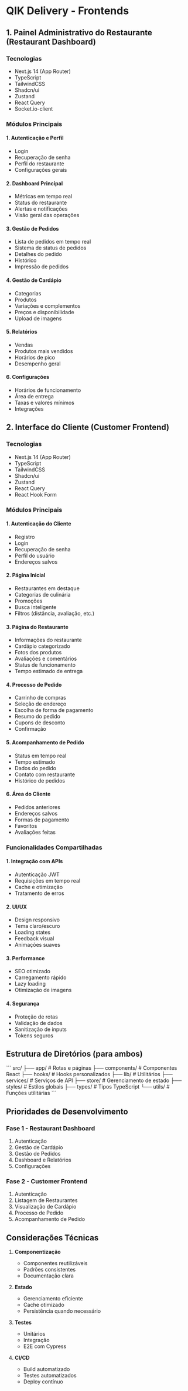# QIK Delivery - Frontends

## 1. Painel Administrativo do Restaurante (Restaurant Dashboard)

### Tecnologias
- Next.js 14 (App Router)
- TypeScript
- TailwindCSS
- Shadcn/ui
- Zustand
- React Query
- Socket.io-client

### Módulos Principais

#### 1. Autenticação e Perfil
- Login
- Recuperação de senha
- Perfil do restaurante
- Configurações gerais

#### 2. Dashboard Principal
- Métricas em tempo real
- Status do restaurante
- Alertas e notificações
- Visão geral das operações

#### 3. Gestão de Pedidos
- Lista de pedidos em tempo real
- Sistema de status de pedidos
- Detalhes do pedido
- Histórico
- Impressão de pedidos

#### 4. Gestão de Cardápio
- Categorias
- Produtos
- Variações e complementos
- Preços e disponibilidade
- Upload de imagens

#### 5. Relatórios
- Vendas
- Produtos mais vendidos
- Horários de pico
- Desempenho geral

#### 6. Configurações
- Horários de funcionamento
- Área de entrega
- Taxas e valores mínimos
- Integrações

## 2. Interface do Cliente (Customer Frontend)

### Tecnologias
- Next.js 14 (App Router)
- TypeScript
- TailwindCSS
- Shadcn/ui
- Zustand
- React Query
- React Hook Form

### Módulos Principais

#### 1. Autenticação do Cliente
- Registro
- Login
- Recuperação de senha
- Perfil do usuário
- Endereços salvos

#### 2. Página Inicial
- Restaurantes em destaque
- Categorias de culinária
- Promoções
- Busca inteligente
- Filtros (distância, avaliação, etc.)

#### 3. Página do Restaurante
- Informações do restaurante
- Cardápio categorizado
- Fotos dos produtos
- Avaliações e comentários
- Status de funcionamento
- Tempo estimado de entrega

#### 4. Processo de Pedido
- Carrinho de compras
- Seleção de endereço
- Escolha de forma de pagamento
- Resumo do pedido
- Cupons de desconto
- Confirmação

#### 5. Acompanhamento de Pedido
- Status em tempo real
- Tempo estimado
- Dados do pedido
- Contato com restaurante
- Histórico de pedidos

#### 6. Área do Cliente
- Pedidos anteriores
- Endereços salvos
- Formas de pagamento
- Favoritos
- Avaliações feitas

### Funcionalidades Compartilhadas

#### 1. Integração com APIs
- Autenticação JWT
- Requisições em tempo real
- Cache e otimização
- Tratamento de erros

#### 2. UI/UX
- Design responsivo
- Tema claro/escuro
- Loading states
- Feedback visual
- Animações suaves

#### 3. Performance
- SEO otimizado
- Carregamento rápido
- Lazy loading
- Otimização de imagens

#### 4. Segurança
- Proteção de rotas
- Validação de dados
- Sanitização de inputs
- Tokens seguros

## Estrutura de Diretórios (para ambos)

\`\`\`
src/
├── app/              # Rotas e páginas
├── components/       # Componentes React
├── hooks/           # Hooks personalizados
├── lib/             # Utilitários
├── services/        # Serviços de API
├── store/           # Gerenciamento de estado
├── styles/          # Estilos globais
├── types/           # Tipos TypeScript
└── utils/           # Funções utilitárias
\`\`\`

## Prioridades de Desenvolvimento

### Fase 1 - Restaurant Dashboard
1. Autenticação
2. Gestão de Cardápio
3. Gestão de Pedidos
4. Dashboard e Relatórios
5. Configurações

### Fase 2 - Customer Frontend
1. Autenticação
2. Listagem de Restaurantes
3. Visualização de Cardápio
4. Processo de Pedido
5. Acompanhamento de Pedido

## Considerações Técnicas

1. **Componentização**
   - Componentes reutilizáveis
   - Padrões consistentes
   - Documentação clara

2. **Estado**
   - Gerenciamento eficiente
   - Cache otimizado
   - Persistência quando necessário

3. **Testes**
   - Unitários
   - Integração
   - E2E com Cypress

4. **CI/CD**
   - Build automatizado
   - Testes automatizados
   - Deploy contínuo 